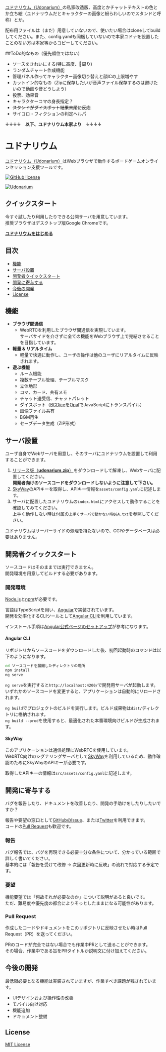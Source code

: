 
[ユドナリウム（Udonarium）](https://github.com/TK11235/udonarium)の私家改造版、高度とかチャットテキストの色とか立ち絵（ユドナリウムだとキャラクターの画像と紛らわしいのでスタンドと呼称）とか。

配布用ファイルは（まだ）用意していないので、使いたい場合はcloneしてbuildしてください。また、config.yamlも同梱していないので本家ユドナを設置したことのない方は本家等からコピーしてください。

##ToDo的なもの（優先順位ではない）

* ソースをきれいにする(特に高度、💭周り)
* ランダムチャート作成機能
* 管理パネル作ってキャラクター画像切り替えと顔ICの上限増やす
* カットイン的なもの（Zipに保存したいが音声ファイル保存するのは避けたいので動画や音どうしよう）
* 投票、効果音
* キャラクターコマの身長指定？
* ~~スタンドがダイスボット結果末尾に反応~~
* サイコロ・フィクションの判定ヘルパ

**↓↓↓↓　以下、ユドナリウム本家より　↓↓↓↓**


# ユドナリウム

[ユドナリウム（Udonarium）][1]はWebブラウザで動作するボードゲームオンラインセッション支援ツールです。

[![GitHub license](https://img.shields.io/badge/license-MIT-blue.svg)](https://github.com/TK11235/udonarium/blob/master/LICENSE)

[![Udonarium](docs/images/ss.jpg "スクリーンショット")][1]

## クイックスタート

今すぐ試したり利用したりできる公開サーバを用意しています。  
推奨ブラウザはデスクトップ版Google Chromeです。

[**ユドナリウムをはじめる**][1]

## 目次

- [機能](#機能)
- [サーバ設置](#サーバ設置)
- [開発者クイックスタート](#開発者クイックスタート)
- [開発に寄与する](#開発に寄与する)
- [今後の開発](#今後の開発)
- [License](#license)

## 機能
- **ブラウザ間通信**
  - WebRTCを利用したブラウザ間通信を実現しています。  
    サーバサイドを介さずに全ての機能をWebブラウザ上で完結させることを目指しています。
- **軽量 & リアルタイム**
  - 軽量で快適に動作し、ユーザの操作は他のユーザにリアルタイムに反映されます。
- **遊ぶ機能**
  - ルーム機能
  - 複数テーブル管理、テーブルマスク
  - 立体地形
  - コマ、カード、共有メモ
  - チャット送受信、チャットパレット
  - ダイスボット（[BCDice](https://github.com/bcdice/BCDice)を[Opal](http://opalrb.com/)でJavaScriptにトランスパイル）
  - 画像ファイル共有
  - BGM再生
  - セーブデータ生成（ZIP形式）

## サーバ設置

ユーザ自身でWebサーバを用意し、そのサーバにユドナリウムを設置して利用することができます。  

1. [リリース版（**udonarium.zip**）](../../releases/latest)をダウンロードして解凍し、Webサーバに配置してください。  
**開発者向けのソースコードをダウンロードしないように注意して下さい。**
1. [SkyWay](https://webrtc.ecl.ntt.com/)のAPIキーを取得し、APIキー情報を`assets/config.yaml`に記述します。
1. サーバに配置したユドナリウムの`index.html`にアクセスして動作することを確認してみてください。  
上手く動作しない時は付属の`上手くサーバで動かない時Q&A.txt`を参照してください。

ユドナリウムはサーバーサイドの処理を持たないので、CGIやデータベースは必要はありません。

## 開発者クイックスタート

ソースコードはそのままでは実行できません。  
開発環境を用意してビルドする必要があります。

### 開発環境
[Node.js](https://nodejs.org/)と[npm](https://www.npmjs.com/)が必要です。  

言語はTypeScriptを用い、[Angular](https://angular.io/)で実装されています。  
開発を効率化するCLIツールとして[Angular CLI](https://github.com/angular/angular-cli)を利用しています。

インストール手順は[Angular公式ページのセットアップ](https://angular.jp/guide/setup-local)が参考になります。

#### Angular CLI

リポジトリからソースコードをダウンロードした後、初回起動時のコマンドは以下のようになります。

```bash
cd ソースコードを展開したディレクトリの場所
npm install
ng serve
```

`ng serve`を実行すると`http://localhost:4200/`で開発用サーバが起動します。  
いずれかのソースコードを変更すると、アプリケーションは自動的にリロードされます。

`ng build`でプロジェクトのビルドを実行します。ビルド成果物は`dist/`ディレクトリに格納されます。  
`ng build --prod`を使用すると、最適化された本番環境向けビルドが生成されます。

#### SkyWay

このアプリケーションは通信処理にWebRTCを使用しています。  
WebRTC向けのシグナリングサーバとして[SkyWay](https://webrtc.ecl.ntt.com/)を利用しているため、動作確認のためにSkyWayのAPIキーが必要です。

取得したAPIキーの情報は`src/assets/config.yaml`に記述します。

## 開発に寄与する

バグを報告したり、ドキュメントを改善したり、開発の手助けをしたりしたいですか？

報告や要望の窓口として[GitHubのIssue](https://github.com/TK11235/udonarium/issues)、または[Twitter](https://twitter.com/TK11235)を利用できます。  
コードの[Pull Request](https://github.com/TK11235/udonarium/pulls)も歓迎です。

### 報告

バグ報告では、バグを再現できる必要十分な条件について、分かっている範囲で詳しく書いてください。  
基本的には「報告を受けて改修 → 次回更新時に反映」の流れで対応する予定です。

### 要望

機能要望では「何故それが必要なのか」について説明があると良いです。  
ただ、難易度や優先度の都合によりそっとしたままになる可能性があります。

### Pull Request

作成したコードやドキュメントをこのリポジトリに反映させたい時はPull Request（PR）を送ってください。  

PRのコードが完全ではない場合でも作業中PRとして送ることができます。  
その場合、作業中である旨をPRタイトルか説明文に付け加えてください。

## 今後の開発

最低限必要となる機能は実装されていますが、作業すべき課題が残されています。

- UIデザインおよび操作性の改善
- モバイル向け対応
- 機能追加
- ドキュメント整備

## License

[MIT License](https://github.com/TK11235/udonarium/blob/master/LICENSE)

[1]: https://udonarium.app/
